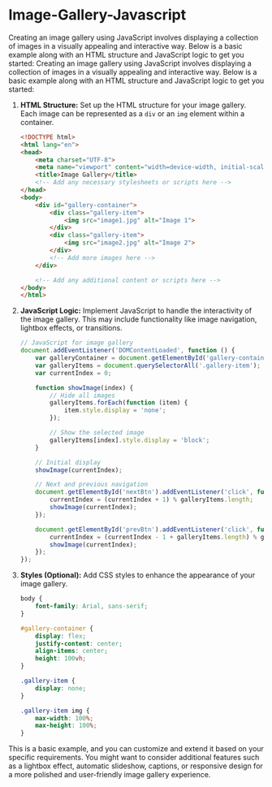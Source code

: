 # Image-Gallery-Javascript
 Creating an image gallery using JavaScript involves displaying a collection of images in a visually appealing and interactive way. Below is a basic example along with an HTML structure and JavaScript logic to get you started:
Creating an image gallery using JavaScript involves displaying a collection of images in a visually appealing and interactive way. Below is a basic example along with an HTML structure and JavaScript logic to get you started:

1. **HTML Structure:**
   Set up the HTML structure for your image gallery. Each image can be represented as a `div` or an `img` element within a container.

   ```html
   <!DOCTYPE html>
   <html lang="en">
   <head>
       <meta charset="UTF-8">
       <meta name="viewport" content="width=device-width, initial-scale=1.0">
       <title>Image Gallery</title>
       <!-- Add any necessary stylesheets or scripts here -->
   </head>
   <body>
       <div id="gallery-container">
           <div class="gallery-item">
               <img src="image1.jpg" alt="Image 1">
           </div>
           <div class="gallery-item">
               <img src="image2.jpg" alt="Image 2">
           </div>
           <!-- Add more images here -->
       </div>

       <!-- Add any additional content or scripts here -->
   </body>
   </html>
   ```

2. **JavaScript Logic:**
   Implement JavaScript to handle the interactivity of the image gallery. This may include functionality like image navigation, lightbox effects, or transitions.

   ```javascript
   // JavaScript for image gallery
   document.addEventListener('DOMContentLoaded', function () {
       var galleryContainer = document.getElementById('gallery-container');
       var galleryItems = document.querySelectorAll('.gallery-item');
       var currentIndex = 0;

       function showImage(index) {
           // Hide all images
           galleryItems.forEach(function (item) {
               item.style.display = 'none';
           });

           // Show the selected image
           galleryItems[index].style.display = 'block';
       }

       // Initial display
       showImage(currentIndex);

       // Next and previous navigation
       document.getElementById('nextBtn').addEventListener('click', function () {
           currentIndex = (currentIndex + 1) % galleryItems.length;
           showImage(currentIndex);
       });

       document.getElementById('prevBtn').addEventListener('click', function () {
           currentIndex = (currentIndex - 1 + galleryItems.length) % galleryItems.length;
           showImage(currentIndex);
       });
   });
   ```

3. **Styles (Optional):**
   Add CSS styles to enhance the appearance of your image gallery.

   ```css
   body {
       font-family: Arial, sans-serif;
   }

   #gallery-container {
       display: flex;
       justify-content: center;
       align-items: center;
       height: 100vh;
   }

   .gallery-item {
       display: none;
   }

   .gallery-item img {
       max-width: 100%;
       max-height: 100%;
   }
   ```

This is a basic example, and you can customize and extend it based on your specific requirements. You might want to consider additional features such as a lightbox effect, automatic slideshow, captions, or responsive design for a more polished and user-friendly image gallery experience.

